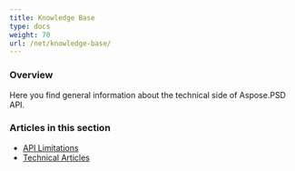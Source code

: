 ```yaml
---
title: Knowledge Base
type: docs
weight: 70
url: /net/knowledge-base/
---
```



### **Overview**
Here you find general information about the technical side of Aspose.PSD API.


### **Articles in this section**
- [API Limitations](/psd/net/api-limitations/)
- [Technical Articles](/psd/net/technical-articles/)

